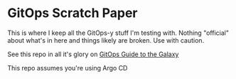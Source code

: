 # GitOps Scratch Paper

This is where I keep all the GitOps-y stuff I'm testing with. Nothing
"official" about what's in here and things likely are broken. Use with
caution.

See this repo in all it's glory on  [GitOps Guide to the Galaxy](https://red.ht/gitops)

This repo assumes you're using Argo CD
